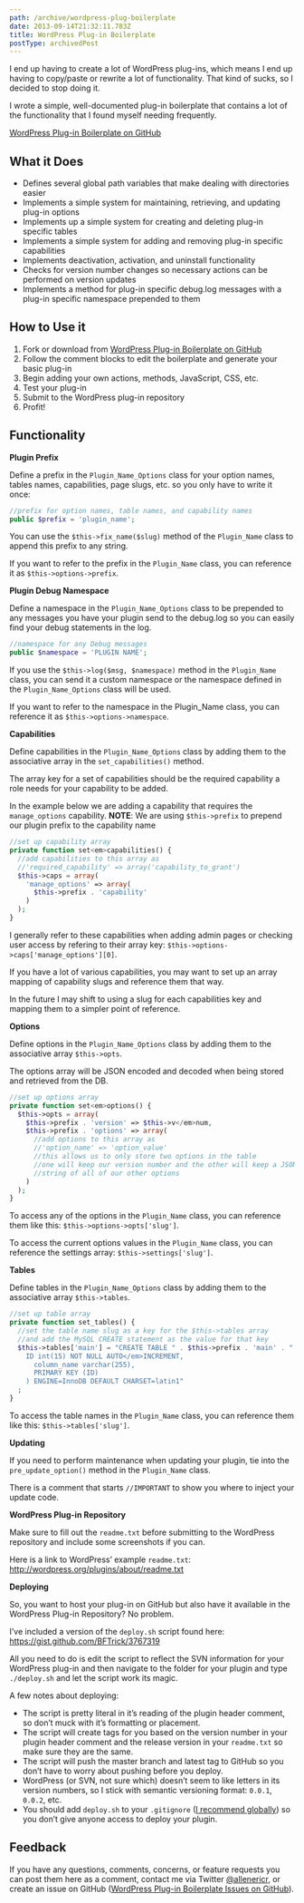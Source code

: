 ```yaml
---
path: /archive/wordpress-plug-boilerplate
date: 2013-09-14T21:32:11.783Z
title: WordPress Plug-in Boilerplate
postType: archivedPost
---
```


I end up having to create a lot of WordPress plug-ins, which means I end up having to copy/paste or rewrite a lot of functionality. That kind of sucks, so I decided to stop doing it.

I wrote a simple, well-documented plug-in boilerplate that contains a lot of the functionality that I found myself needing frequently.

[WordPress Plug-in Boilerplate on GitHub](https://github.com/ericrallen/wp-base-plugin)


## What it Does

- Defines several global path variables that make dealing with directories easier
- Implements a simple system for maintaining, retrieving, and updating plug-in options
- Implements up a simple system for creating and deleting plug-in specific tables
- Implements a simple system for adding and removing plug-in specific capabilities
- Implements deactivation, activation, and uninstall functionality
- Checks for version number changes so necessary actions can be performed on version updates
- Implements a method for plug-in specific debug.log messages with a plug-in specific namespace prepended to them


## How to Use it

1. Fork or download from [WordPress Plug-in Boilerplate on GitHub](https://github.com/ericrallen/wp-base-plugin)
2. Follow the comment blocks to edit the boilerplate and generate your basic plug-in
3. Begin adding your own actions, methods, JavaScript, CSS, etc.
4. Test your plug-in
5. Submit to the WordPress plug-in repository
6. Profit!


## Functionality

**Plugin Prefix**

Define a prefix in the `Plugin_Name_Options` class for your option names, tables names, capabilities, page slugs, etc. so you only have to write it once:

```php
//prefix for option names, table names, and capability names
public $prefix = 'plugin_name';
```

You can use the `$this->fix_name($slug)` method of the `Plugin_Name` class to append this prefix to any string.

If you want to refer to the prefix in the `Plugin_Name` class, you can reference it as `$this->options->prefix`.

**Plugin Debug Namespace**

Define a namespace in the `Plugin_Name_Options` class to be prepended to any messages you have your plugin send to the debug.log so you can easily find your debug statements in the log.

```php
//namespace for any Debug messages
public $namespace = 'PLUGIN NAME';
```

If you use the `$this->log($msg, $namespace)` method in the `Plugin_Name` class, you can send it a custom namespace or the namespace defined in the `Plugin_Name_Options` class will be used.

If you want to refer to the namespace in the Plugin_Name class, you can reference it as `$this->options->namespace`.

**Capabilities**

Define capabilities in the `Plugin_Name_Options` class by adding them to the associative array in the `set_capabilities()` method.

The array key for a set of capabilities should be the required capability a role needs for your capability to be added.

In the example below we are adding a capability that requires the `manage_options` capability. **NOTE**: We are using `$this->prefix` to prepend our plugin prefix to the capability name

```php
//set up capability array
private function set<em>capabilities() {
  //add capabilities to this array as
  //'required_capability' => array('capability_to_grant')
  $this->caps = array(
    'manage_options' => array(
      $this->prefix . 'capability'
    )
  );
}
```

I generally refer to these capabilities when adding admin pages or checking user access by refering to their array key: `$this->options->caps['manage_options'][0]`.

If you have a lot of various capabilities, you may want to set up an array mapping of capability slugs and reference them that way.

In the future I may shift to using a slug for each capabilities key and mapping them to a simpler point of reference.

**Options**

Define options in the `Plugin_Name_Options` class by adding them to the associative array `$this->opts`.

The options array will be JSON encoded and decoded when being stored and retrieved from the DB.

```php
//set up options array
private function set<em>options() {
  $this->opts = array(
    $this->prefix . 'version' => $this->v</em>num,
    $this->prefix . 'options' => array(
      //add options to this array as
      //'option_name' => 'option_value'
      //this allows us to only store two options in the table
      //one will keep our version number and the other will keep a JSON encoded
      //string of all of our other options
    )
  );
}
```

To access any of the options in the `Plugin_Name` class, you can reference them like this: `$this->options->opts['slug']`.

To access the current options values in the `Plugin_Name` class, you can reference the settings array: `$this->settings['slug']`.

**Tables**

Define tables in the `Plugin_Name_Options` class by adding them to the associative array `$this->tables`.

```php
//set up table array
private function set_tables() {
  //set the table name slug as a key for the $this->tables array
  //and add the MySQL CREATE statement as the value for that key
  $this->tables['main'] = "CREATE TABLE " . $this->prefix . 'main' . " (
    ID int(15) NOT NULL AUTO</em>INCREMENT,
      column_name varchar(255),
      PRIMARY KEY (ID)
    ) ENGINE=InnoDB DEFAULT CHARSET=latin1"
  ;
}
```

To access the table names in the `Plugin_Name` class, you can reference them like this: `$this->tables['slug']`.

**Updating**

If you need to perform maintenance when updating your plugin, tie into the `pre_update_option()` method in the `Plugin_Name` class.

There is a comment that starts `//IMPORTANT` to show you where to inject your update code.

**WordPress Plug-in Repository**

Make sure to fill out the `readme.txt` before submitting to the WordPress repository and include some screenshots if you can.

Here is a link to WordPress’ example `readme.txt`: http://wordpress.org/plugins/about/readme.txt

**Deploying**

So, you want to host your plug-in on GitHub but also have it available in the WordPress Plug-in Repository? No problem.

I’ve included a version of the `deploy.sh` script found here: https://gist.github.com/BFTrick/3767319

All you need to do is edit the script to reflect the SVN information for your WordPress plug-in and then navigate to the folder for your plugin and type `./deploy.sh` and let the script work its magic.

A few notes about deploying:

- The script is pretty literal in it’s reading of the plugin header comment, so don’t muck with it’s formatting or placement.
- The script will create tags for you based on the version number in your plugin header comment and the release version in your `readme.txt` so make sure they are the same.
- The script will push the master branch and latest tag to GitHub so you don’t have to worry about pushing before you deploy.
- WordPress (or SVN, not sure which) doesn’t seem to like letters in its version numbers, so I stick with semantic versioning format: `0.0.1`, `0.0.2`, etc.
- You should add `deploy.sh` to your `.gitignore` ([I recommend globally](http://stackoverflow.com/questions/7335420/global-git-ignore#answer-7335487)) so you don’t give anyone access to deploy your plugin.


## Feedback

If you have any questions, comments, concerns, or feature requests you can post them here as a comment, contact me via Twitter [@allenericr](https://twitter.com/allenericr), or create an issue on GitHub ([WordPress Plug-in Boilerplate Issues on GitHub](https://github.com/ericrallen/wp-base-plugin/issues)).


